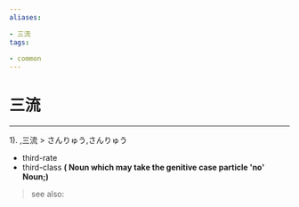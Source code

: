 ```yaml
---
aliases:
    
- 三流
tags:
    
- common
---
```


# 三流
---
1).
,三流 > さんりゅう,さんりゅう

- third-rate
- third-class
**( Noun which may take the genitive case particle 'no' Noun;)**
> see also: 
            
